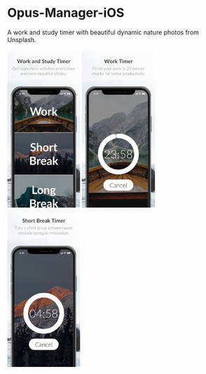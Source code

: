 # Opus-Manager-iOS
A work and study timer with beautiful dynamic nature photos from Unsplash.

<p float="left">
  <img src="/docs/img/1_welcome.jpg" width="33%" />
  <img src="/docs/img/2_work_timer.jpg" width="33%" /> 
  <img src="/docs/img/3_short_break_timer.jpg" width="33%" />
</p>

